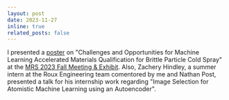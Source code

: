 ```yaml
---
layout: post
date: 2023-11-27
inline: true
related_posts: false
---
```


I presented a <a href='https://github.com/cengc13/website/blob/master/assets/pdf/poster/CZ_MRS2023Fall_Poster_V3.pdf'>poster</a> on "Challenges and Opportunities for Machine Learning Accelerated Materials Qualification for Brittle Particle Cold Spray" at the <a href='https://www.mrs.org/meetings-events/fall-meetings-exhibits/2023-mrs-fall-meeting'> MRS 2023 Fall Meeting & Exhibit</a>. Also, Zachery Hindley, a summer intern at the Roux Engineering team comentored by me and Nathan Post, presented a talk for his internship work regarding "Image Selection for Atomistic Machine Learning using an Autoencoder".
